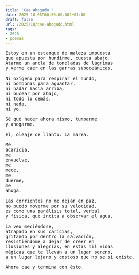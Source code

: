 ```yaml
---
title: 'Cae Ahogado.'
date: 2025-10-06T00:50:00.001+01:00
draft: false
url: /2025/10/cae-ahogado.html
tags: 
- 2025
- poemas
---
```


<pre>
Estoy en un estanque de maleza impuesta
que apuesta por hundirme, cuesta abajo.
Atarme un ancla de toneladas de lágrimas
y verme caer en las garras suboceánicas.

Ni oxígeno para respirar el mundo,
ni bombonas para aguantar,
ni nadar hacia arriba,
ni bucear por abajo,
ni todo lo demás,
ni nada,
ni yo.

Sé qué hacer ahora mismo, tumbarme
y ahogarme.

Él, oleaje de llanto. La marea.

Me
acaricia,
me
envuelve,
me
mece,
me
duerme,
me
ahoga.

Las corrientes no me dejan en paz,
no puedo moverme por su velocidad,
es como una parálisis total, verbal
y física, que incita a observar el agua.

La veo meciéndose,
atrapado en sus caricias,
gritando por dentro la salvación,
resistiéndome a dejar de creer en 
ilusiones y alegrías, en estas mil vidas
mágicas que te llevan a un lugar sereno,
a un lugar lejano y costoso que no se si existe.

Ahora cae y termina con ésto.
</pre>